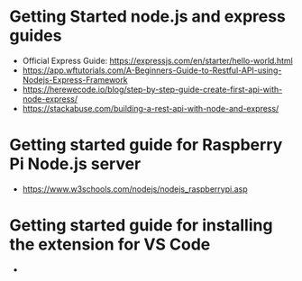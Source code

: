 # Getting Started node.js and express guides
*   Official Express Guide: https://expressjs.com/en/starter/hello-world.html
*   https://app.wftutorials.com/A-Beginners-Guide-to-Restful-API-using-Nodejs-Express-Framework
*   https://herewecode.io/blog/step-by-step-guide-create-first-api-with-node-express/
*   https://stackabuse.com/building-a-rest-api-with-node-and-express/

# Getting started guide for Raspberry Pi Node.js server
* https://www.w3schools.com/nodejs/nodejs_raspberrypi.asp


# Getting started guide for installing the extension for VS Code
* 


